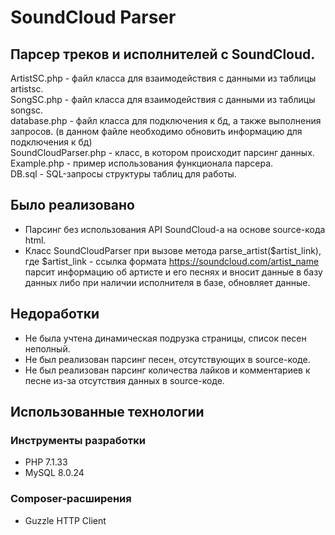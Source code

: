 # SoundCloud Parser
## Парсер треков и исполнителей с SoundCloud.
ArtistSC.php - файл класса для взаимодействия с данными из таблицы artistsc.<br/>
SongSC.php - файл класса для взаимодействия с данными из таблицы songsc.<br/>
database.php - файл класса для подключения к бд, а также выполнения запросов. (в данном файле необходимо обновить информацию для подключения к бд)<br/>
SoundCloudParser.php - класс, в котором происходит парсинг данных. <br/>
Example.php - пример использования функционала парсера.<br/>
DB.sql - SQL-запросы структуры таблиц для работы.<br/>

## Было реализовано
* Парсинг без использования API SoundCloud-а на основе source-кода html. 
* Класс SoundCloudParser при вызове метода parse_artist($artist_link), где $artist_link - ссылка формата https://soundcloud.com/artist_name парсит информацию об артисте и его песнях и вносит данные в базу данных либо при наличии исполнителя в базе, обновляет данные.
## Недоработки
* Не была учтена динамическая подрузка страницы, список песен неполный. 
* Не был реализован парсинг песен, отсутствующих в source-коде.
* Не был реализован парсинг количества лайков и комментариев к песне из-за отсутствия данных в source-коде. 
## Использованные технологии
### Инструменты разработки
* PHP 7.1.33
* MySQL 8.0.24
### Composer-расширения
* Guzzle HTTP Client
